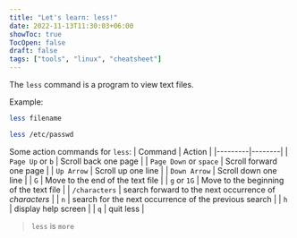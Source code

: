 ```yaml
---
title: "Let's learn: less!"
date: 2022-11-13T11:30:03+06:00
showToc: true
TocOpen: false
draft: false
tags: ["tools", "linux", "cheatsheet"]
---
```


The `less` command is a program to view text files.

Example:

```bash
less filename

less /etc/passwd
```

Some action commands for `less`:
| Command | Action |
|---------|--------|
| `Page Up` or `b` | Scroll back one page |
| `Page Down` or `space` | Scroll forward one page |
| `Up Arrow` | Scroll up one line |
| `Down Arrow` | Scroll down one line |
| `G` | Move to the end of the text file |
| `g` or `1G` | Move to the beginning of the text file |
| `/characters` | search forward to the next occurrence of *characters* |
| `n` | search for the next occurrence of the previous search |
| `h` | display help screen |
| `q` | quit less |

> `less` is `more`
